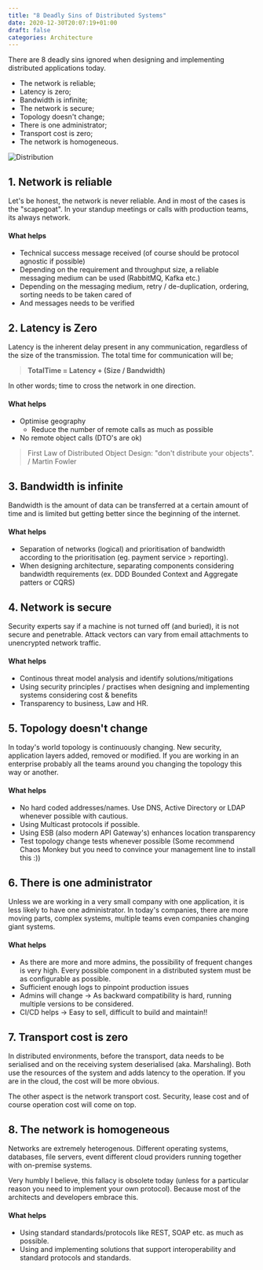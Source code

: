 ```yaml
---
title: "8 Deadly Sins of Distributed Systems"
date: 2020-12-30T20:07:19+01:00
draft: false
categories: Architecture
---
```


There are 8 deadly sins ignored when designing and implementing distributed applications today.

- The network is reliable;
- Latency is zero;
- Bandwidth is infinite;
- The network is secure;
- Topology doesn't change;
- There is one administrator;
- Transport cost is zero;
- The network is homogeneous.

![Distribution](../../fallacies.jpg)

## 1. Network is reliable

Let's be honest, the network is never reliable. And in most of the cases is the "scapegoat". In your standup meetings or calls with production teams, its always network. 

#### What helps 
- Technical success message received (of course should be protocol agnostic if possible)
- Depending on the requirement and throughput size, a reliable messaging medium can be used (RabbitMQ, Kafka etc.)
- Depending on the messaging medium, retry / de-duplication, ordering, sorting needs to be taken cared of
- And messages needs to be verified 

## 2. Latency is Zero

Latency is the inherent delay present in any communication, regardless of the size of the transmission. The total time for communication will be;

> **TotalTime = Latency + (Size / Bandwidth)**

In other words; time to cross the network in one direction. 

#### What helps 
- Optimise geography 
    - Reduce the number of remote calls as much as possible
- No remote object calls (DTO's are ok)

> First Law of Distributed Object Design: "don't distribute your objects". / Martin Fowler


## 3. Bandwidth is infinite

Bandwidth is the amount of data can be transferred at a certain amount of time and is limited but getting better since the beginning of the internet. 

#### What helps 
- Separation of networks (logical) and prioritisation of bandwidth according to the prioritisation (eg. payment service > reporting).
- When designing architecture, separating components considering bandwidth requirements (ex. DDD Bounded Context and Aggregate patters or CQRS)

## 4. Network is secure

Security experts say if a machine is not turned off (and buried), it is not secure and penetrable. Attack vectors can vary from email attachments to unencrypted network traffic.


#### What helps 
- Continous threat model analysis and identify solutions/mitigations
- Using security principles / practises when designing and implementing systems considering cost & benefits
- Transparency to business, Law and HR. 


## 5. Topology doesn't change

In today's world topology is continuously changing. New security, application layers added, removed or modified. If you are working in an enterprise probably all the teams around you changing the topology this way or another. 

#### What helps 
- No hard coded addresses/names. Use DNS, Active Directory or LDAP whenever possible with cautious. 
- Using Multicast protocols if possible.
- Using ESB (also modern API Gateway's) enhances location transparency
- Test topology change tests whenever possible (Some recommend Chaos Monkey but you need to convince your management line to install this :))


## 6. There is one administrator

Unless we are working in a very small company with one application, it is less likely to have one administrator. In today's companies, there are more moving parts, complex systems, multiple teams even companies changing giant systems. 


#### What helps 
- As there are more and more admins, the possibility of frequent changes is very high. Every possible component in a distributed system must be as configurable as possible. 
- Sufficient enough logs to pinpoint production issues 
- Admins will change -> As backward compatibility is hard, running multiple versions to be considered.
-  CI/CD helps -> Easy to sell, difficult to build and maintain!! 

## 7. Transport cost is zero

In distributed environments, before the transport, data needs to be serialised and on the receiving system deserialised (aka. Marshaling). Both use the resources of the system and adds latency to the operation. If you are in the cloud, the cost will be more obvious. 

The other aspect is the network transport cost. Security, lease cost and of course operation cost will come on top. 

## 8. The network is homogeneous

Networks are extremely heterogenous. Different operating systems, databases, file servers, event different cloud providers running together with on-premise systems.  

Very humbly I believe, this fallacy is obsolete today (unless for a particular reason you need to implement your own protocol). Because most of the architects and developers embrace this. 

#### What helps 

- Using standard standards/protocols like REST, SOAP etc. as much as possible.
- Using and implementing solutions that support interoperability and standard protocols and standards.

